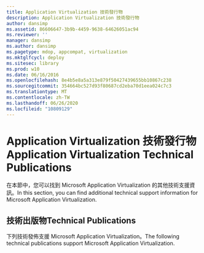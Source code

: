 ```yaml
---
title: Application Virtualization 技術發行物
description: Application Virtualization 技術發行物
author: dansimp
ms.assetid: 86606647-3b9b-4459-9638-64626051ac94
ms.reviewer: ''
manager: dansimp
ms.author: dansimp
ms.pagetype: mdop, appcompat, virtualization
ms.mktglfcycl: deploy
ms.sitesec: library
ms.prod: w10
ms.date: 06/16/2016
ms.openlocfilehash: 8e4b5e8a5a313e879f50427439655bb10867c238
ms.sourcegitcommit: 354664bc527d93f80687cd2eba70d1eea024c7c3
ms.translationtype: MT
ms.contentlocale: zh-TW
ms.lasthandoff: 06/26/2020
ms.locfileid: "10809129"
---
```

# <span data-ttu-id="5b9a5-103">Application Virtualization 技術發行物</span><span class="sxs-lookup"><span data-stu-id="5b9a5-103">Application Virtualization Technical Publications</span></span>


<span data-ttu-id="5b9a5-104">在本節中，您可以找到 Microsoft Application Virtualization 的其他技術支援資訊。</span><span class="sxs-lookup"><span data-stu-id="5b9a5-104">In this section, you can find additional technical support information for Microsoft Application Virtualization.</span></span>

## <span data-ttu-id="5b9a5-105">技術出版物</span><span class="sxs-lookup"><span data-stu-id="5b9a5-105">Technical Publications</span></span>


<span data-ttu-id="5b9a5-106">下列技術發佈支援 Microsoft Application Virtualization。</span><span class="sxs-lookup"><span data-stu-id="5b9a5-106">The following technical publications support Microsoft Application Virtualization.</span></span>

 

 





